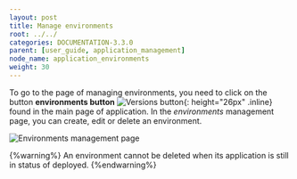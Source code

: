 ```yaml
---
layout: post
title: Manage environments
root: ../../
categories: DOCUMENTATION-3.3.0
parent: [user_guide, application_management]
node_name: application_environments
weight: 30
---
```

To go to the page of managing environments, you need to click on the button __environments button__ ![Versions button](../../images/3.3.0/user_guide/applications/environments_button.png){: height="26px" .inline} found in the main page of application.
In the *environments* management page, you can create, edit or delete an environment.

![Environments management page](../../images/3.3.0/user_guide/applications/app_environments.png)

{%warning%}
An environment cannot be deleted when its application is still in status of deployed.
{%endwarning%}
